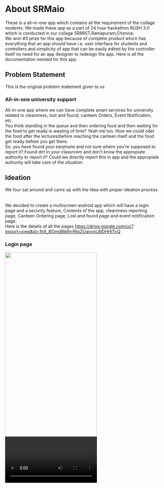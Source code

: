 # About SRMaio
These is a all-in-one app which contains all the requirement of the collage students. We made these app as a part of 24 hour hackathon RUSH 3.0 which is conducted in our collage SRMIST,Ramapuram,Chennai.<br>
We won #3 prize for this app because of complete product which has everything that an app should have i.e. user interface for students and controllers and simplicity of app that can be easily edited by the controller itself no need for an app designer to redesign the app.
Here is all the documentation needed for this app. 
## Problem Statement 
This is the original problem statement given to us 
### All-in-one university support
All-in-one app where we can have complete smart services for university related to cleaniness, lost and found, canteen Orders, Event Notification, etc. <br>
You think standing in the queue and then ordering food and then waiting for the food to get ready is wasting of time? Yeah me too. How we could oder the food after the lectures/before reaching the canteen itself and the food get ready before you get there.<br>
So, you have found your earphone and not sure where you're supposed to report it? Found dirt in your classroom and don't know the appropiate authority to report it? Could we directly report this in app and the appropiate authority will take care of the situation.
## Ideation
We four sat around and came up with the Idea with proper ideation process.<br>
<br>
<br>
We decided to create a multiscreen android app which will have a login page and a security feature, Contents of the app, cleaniness reporting page, Canteen Ordering page, Lost and found page and event notification page.
<br>
Here is the details of all the pages https://drive.google.com/uc?export=view&id=1hX_BOmd8lk6rrRtpZUaoynL8lDHHlTvQ
### Login page
<img src="https://drive.google.com/uc?export=view&id=1iRciSqzFSwwyrQIZRhnlmUyVWnccc2gr" height ="600" width="300"><br>
<video scr = "https://drive.google.com/uc?export=view&id=1hX_BOmd8lk6rrRtpZUaoynL8lDHHlTvQ">
